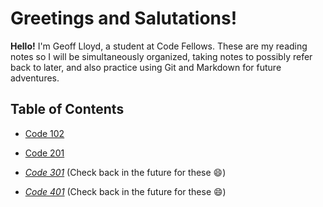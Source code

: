 # Greetings and Salutations!

**Hello!** I'm Geoff Lloyd, a student at Code Fellows. These are my reading notes so I will be simultaneously organized, taking notes to possibly refer back to later, and also practice using Git and Markdown for future adventures.

## Table of Contents

* [Code 102](https://gorfllord.github.io/reading-notes/course-102/)

* [Code 201](https://gorfllord.github.io/reading-notes/course-201/)

* [*Code 301*](https://gorfllord.github.io/reading-notes/course-301/) (Check back in the future for these :smile:)

* [*Code 401*](https://gorfllord.github.io/reading-notes/course-401/) (Check back in the future for these :smile:)
